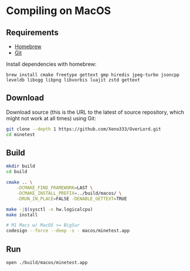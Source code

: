 # Compiling on MacOS

## Requirements

- [Homebrew](https://brew.sh/)
- [Git](https://git-scm.com/downloads)

Install dependencies with homebrew:

```
brew install cmake freetype gettext gmp hiredis jpeg-turbo jsoncpp leveldb libogg libpng libvorbis luajit zstd gettext
```

## Download

Download source (this is the URL to the latest of source repository, which might not work at all times) using Git:

```bash
git clone --depth 1 https://github.com/Xeno333/OverLord.git
cd minetest
```

## Build

```bash
mkdir build
cd build

cmake .. \
    -DCMAKE_FIND_FRAMEWORK=LAST \
    -DCMAKE_INSTALL_PREFIX=../build/macos/ \
    -DRUN_IN_PLACE=FALSE -DENABLE_GETTEXT=TRUE

make -j$(sysctl -n hw.logicalcpu)
make install

# M1 Macs w/ MacOS >= BigSur
codesign --force --deep -s - macos/minetest.app
```

## Run

```
open ./build/macos/minetest.app
```
